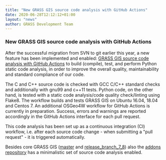 ```yaml
---
title: "New GRASS GIS source code analysis with GitHub Actions"
date: 2020-06-28T12:12:12+01:00
layout: "news"
author: GRASS Development Team
---
```


### New GRASS GIS source code analysis with GitHub Actions

After the successful migration from SVN to git earlier this year, a new feature has been implemented and enabled: [GRASS GIS source code analysis with GitHub Actions](https://github.com/OSGeo/grass/actions) to build (compile), test, and perform Python static code analysis, in order to improve the overall quality, maintainability and standard compliance of our code.

The C and C++ source code is checked with GCC C/C++ standard checks and additionally with gnu99 and c++11 tests. Python code, on the other hand, is tested with a static code analysis/code quality check/linting using Flake8. The workflow builds and tests GRASS GIS on Ubuntu 16.04, 18.04 and Centos 7. An additional OSGeo4W workflow for GitHub Actions is currently in preparation. Success, errors and warnings are reported accordingly in the GitHub Actions interface for each pull request.

This code analysis has been set up as a continuous integration (CI) workflow, i.e. after each source code change - when submitting a "pull request" - it is triggered automatically.

Besides core GRASS GIS ([master](https://github.com/OSGeo/grass/) and [release_branch_7_8](https://github.com/OSGeo/grass/tree/releasebranch_7_8)) also the [addons repository](https://github.com/OSGeo/grass-addons/actions) has a minimalistic set of source code analysis enabled.
